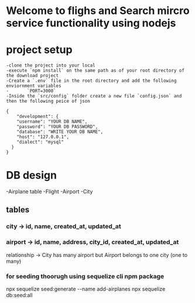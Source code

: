 # Welcome to flighs and Search mircro service functionality using nodejs

# project setup

    -clone the project into your local
    -execute `npm install` on the same path as of your root directory of the download project
    -Create a `.env` file in the root directory and add the following enviornment variables
    -       `PORT=3000`
    -Inside the `src/config` folder create a new file `config.json` and then the following peice of json

```
{
    "development": {
    "username": "YOUR DB NAME",
    "password": "YOUR DB PASSWORD",
    "database": "WRITE YOUR DB NAME",
    "host": "127.0.0.1",
    "dialect": "mysql"
  }
}
```

# DB design

-Airplane table
-Flight
-Airport
-City

## tables

### city -> id, name, created_at, updated_at

### airport -> id, name, address, city_id, created_at, updated_at

relationship -> City has many airport but Airport belongs to one city (one to many)

### for seeding thoorugh using sequelize cli npm package 

npx sequelize seed:generate --name add-airplanes
npx sequelize db:seed:all



